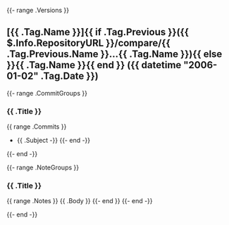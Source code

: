 {{- range .Versions }}

## [{{ .Tag.Name }}]{{ if .Tag.Previous }}({{ $.Info.RepositoryURL }}/compare/{{ .Tag.Previous.Name }}...{{ .Tag.Name }}){{ else }}{{ .Tag.Name }}{{ end }} ({{ datetime "2006-01-02" .Tag.Date }})

{{- range .CommitGroups }}

### {{ .Title }}
{{ range .Commits }}
- {{ .Subject -}}
{{- end -}}

{{- end -}}

{{- range .NoteGroups }}

### {{ .Title }}
{{ range .Notes }}
{{ .Body }}
{{- end }}
{{- end -}}

{{- end -}}
